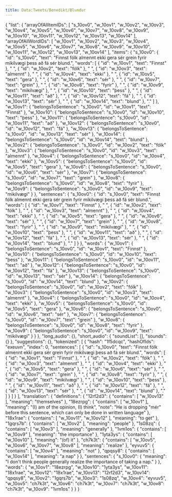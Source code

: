 ```yaml
---
title: Data:Tweets/Benedikt/Blundur
---
```


{
    "list": {
        "arrayOfAllItemIDs": [
            "s_10ov0",
            "w_10ov1",
            "w_10ov2",
            "w_10ov3",
            "w_10ov4",
            "w_10ov5",
            "w_10ov6",
            "w_10ov7",
            "w_10ov8",
            "w_10ov9",
            "w_10ov10",
            "w_10ov11",
            "w_10ov12",
            "w_10ov13",
            "w_10ov14"
        ],
        "arrayOfAllWordIDs": [
            "w_10ov1",
            "w_10ov2",
            "w_10ov3",
            "w_10ov4",
            "w_10ov5",
            "w_10ov6",
            "w_10ov7",
            "w_10ov8",
            "w_10ov9",
            "w_10ov10",
            "w_10ov11",
            "w_10ov12",
            "w_10ov13",
            "w_10ov14"
        ],
        "items": {
            "s_10ov0": {
                "id": "s_10ov0",
                "text": "Finnst fólk almennt ekki gera sér grein fyrir mikilvægi þess að fá sér blund.",
                "words": [
                    {
                        "id": "w_10ov1",
                        "text": "Finnst"
                    },
                    " ",
                    {
                        "id": "w_10ov2",
                        "text": "fólk"
                    },
                    " ",
                    {
                        "id": "w_10ov3",
                        "text": "almennt"
                    },
                    " ",
                    {
                        "id": "w_10ov4",
                        "text": "ekki"
                    },
                    " ",
                    {
                        "id": "w_10ov5",
                        "text": "gera"
                    },
                    " ",
                    {
                        "id": "w_10ov6",
                        "text": "sér"
                    },
                    " ",
                    {
                        "id": "w_10ov7",
                        "text": "grein"
                    },
                    " ",
                    {
                        "id": "w_10ov8",
                        "text": "fyrir"
                    },
                    " ",
                    {
                        "id": "w_10ov9",
                        "text": "mikilvægi"
                    },
                    " ",
                    {
                        "id": "w_10ov10",
                        "text": "þess"
                    },
                    " ",
                    {
                        "id": "w_10ov11",
                        "text": "að"
                    },
                    " ",
                    {
                        "id": "w_10ov12",
                        "text": "fá"
                    },
                    " ",
                    {
                        "id": "w_10ov13",
                        "text": "sér"
                    },
                    " ",
                    {
                        "id": "w_10ov14",
                        "text": "blund"
                    },
                    "."
                ]
            },
            "w_10ov1": {
                "belongsToSentence": "s_10ov0",
                "id": "w_10ov1",
                "text": "Finnst"
            },
            "w_10ov10": {
                "belongsToSentence": "s_10ov0",
                "id": "w_10ov10",
                "text": "þess"
            },
            "w_10ov11": {
                "belongsToSentence": "s_10ov0",
                "id": "w_10ov11",
                "text": "að"
            },
            "w_10ov12": {
                "belongsToSentence": "s_10ov0",
                "id": "w_10ov12",
                "text": "fá"
            },
            "w_10ov13": {
                "belongsToSentence": "s_10ov0",
                "id": "w_10ov13",
                "text": "sér"
            },
            "w_10ov14": {
                "belongsToSentence": "s_10ov0",
                "id": "w_10ov14",
                "text": "blund"
            },
            "w_10ov2": {
                "belongsToSentence": "s_10ov0",
                "id": "w_10ov2",
                "text": "fólk"
            },
            "w_10ov3": {
                "belongsToSentence": "s_10ov0",
                "id": "w_10ov3",
                "text": "almennt"
            },
            "w_10ov4": {
                "belongsToSentence": "s_10ov0",
                "id": "w_10ov4",
                "text": "ekki"
            },
            "w_10ov5": {
                "belongsToSentence": "s_10ov0",
                "id": "w_10ov5",
                "text": "gera"
            },
            "w_10ov6": {
                "belongsToSentence": "s_10ov0",
                "id": "w_10ov6",
                "text": "sér"
            },
            "w_10ov7": {
                "belongsToSentence": "s_10ov0",
                "id": "w_10ov7",
                "text": "grein"
            },
            "w_10ov8": {
                "belongsToSentence": "s_10ov0",
                "id": "w_10ov8",
                "text": "fyrir"
            },
            "w_10ov9": {
                "belongsToSentence": "s_10ov0",
                "id": "w_10ov9",
                "text": "mikilvægi"
            }
        },
        "sentences": {
            "s_10ov0": {
                "id": "s_10ov0",
                "text": "Finnst fólk almennt ekki gera sér grein fyrir mikilvægi þess að fá sér blund.",
                "words": [
                    {
                        "id": "w_10ov1",
                        "text": "Finnst"
                    },
                    " ",
                    {
                        "id": "w_10ov2",
                        "text": "fólk"
                    },
                    " ",
                    {
                        "id": "w_10ov3",
                        "text": "almennt"
                    },
                    " ",
                    {
                        "id": "w_10ov4",
                        "text": "ekki"
                    },
                    " ",
                    {
                        "id": "w_10ov5",
                        "text": "gera"
                    },
                    " ",
                    {
                        "id": "w_10ov6",
                        "text": "sér"
                    },
                    " ",
                    {
                        "id": "w_10ov7",
                        "text": "grein"
                    },
                    " ",
                    {
                        "id": "w_10ov8",
                        "text": "fyrir"
                    },
                    " ",
                    {
                        "id": "w_10ov9",
                        "text": "mikilvægi"
                    },
                    " ",
                    {
                        "id": "w_10ov10",
                        "text": "þess"
                    },
                    " ",
                    {
                        "id": "w_10ov11",
                        "text": "að"
                    },
                    " ",
                    {
                        "id": "w_10ov12",
                        "text": "fá"
                    },
                    " ",
                    {
                        "id": "w_10ov13",
                        "text": "sér"
                    },
                    " ",
                    {
                        "id": "w_10ov14",
                        "text": "blund"
                    },
                    "."
                ]
            }
        },
        "words": {
            "w_10ov1": {
                "belongsToSentence": "s_10ov0",
                "id": "w_10ov1",
                "text": "Finnst"
            },
            "w_10ov10": {
                "belongsToSentence": "s_10ov0",
                "id": "w_10ov10",
                "text": "þess"
            },
            "w_10ov11": {
                "belongsToSentence": "s_10ov0",
                "id": "w_10ov11",
                "text": "að"
            },
            "w_10ov12": {
                "belongsToSentence": "s_10ov0",
                "id": "w_10ov12",
                "text": "fá"
            },
            "w_10ov13": {
                "belongsToSentence": "s_10ov0",
                "id": "w_10ov13",
                "text": "sér"
            },
            "w_10ov14": {
                "belongsToSentence": "s_10ov0",
                "id": "w_10ov14",
                "text": "blund"
            },
            "w_10ov2": {
                "belongsToSentence": "s_10ov0",
                "id": "w_10ov2",
                "text": "fólk"
            },
            "w_10ov3": {
                "belongsToSentence": "s_10ov0",
                "id": "w_10ov3",
                "text": "almennt"
            },
            "w_10ov4": {
                "belongsToSentence": "s_10ov0",
                "id": "w_10ov4",
                "text": "ekki"
            },
            "w_10ov5": {
                "belongsToSentence": "s_10ov0",
                "id": "w_10ov5",
                "text": "gera"
            },
            "w_10ov6": {
                "belongsToSentence": "s_10ov0",
                "id": "w_10ov6",
                "text": "sér"
            },
            "w_10ov7": {
                "belongsToSentence": "s_10ov0",
                "id": "w_10ov7",
                "text": "grein"
            },
            "w_10ov8": {
                "belongsToSentence": "s_10ov0",
                "id": "w_10ov8",
                "text": "fyrir"
            },
            "w_10ov9": {
                "belongsToSentence": "s_10ov0",
                "id": "w_10ov9",
                "text": "mikilvægi"
            }
        }
    },
    "long_audio": {},
    "short_audio": {
        "soundList": [],
        "sounds": {}
    },
    "suggestions": {},
    "tokenized": [
        {
            "hash": "1f5dcqc",
            "hashOfIds": "exeuvn",
            "index": 0,
            "sentences": [
                {
                    "id": "s_10ov0",
                    "text": "Finnst fólk almennt ekki gera sér grein fyrir mikilvægi þess að fá sér blund.",
                    "words": [
                        {
                            "id": "w_10ov1",
                            "text": "Finnst"
                        },
                        " ",
                        {
                            "id": "w_10ov2",
                            "text": "fólk"
                        },
                        " ",
                        {
                            "id": "w_10ov3",
                            "text": "almennt"
                        },
                        " ",
                        {
                            "id": "w_10ov4",
                            "text": "ekki"
                        },
                        " ",
                        {
                            "id": "w_10ov5",
                            "text": "gera"
                        },
                        " ",
                        {
                            "id": "w_10ov6",
                            "text": "sér"
                        },
                        " ",
                        {
                            "id": "w_10ov7",
                            "text": "grein"
                        },
                        " ",
                        {
                            "id": "w_10ov8",
                            "text": "fyrir"
                        },
                        " ",
                        {
                            "id": "w_10ov9",
                            "text": "mikilvægi"
                        },
                        " ",
                        {
                            "id": "w_10ov10",
                            "text": "þess"
                        },
                        " ",
                        {
                            "id": "w_10ov11",
                            "text": "að"
                        },
                        " ",
                        {
                            "id": "w_10ov12",
                            "text": "fá"
                        },
                        " ",
                        {
                            "id": "w_10ov13",
                            "text": "sér"
                        },
                        " ",
                        {
                            "id": "w_10ov14",
                            "text": "blund"
                        },
                        "."
                    ]
                }
            ]
        }
    ],
    "translation": {
        "definitions": {
            "12rf2d3": {
                "contains": [
                    "w_10ov13"
                ],
                "meaning": "themselves"
            },
            "18ezrpg": {
                "contains": [
                    "w_10ov1"
                ],
                "meaning": "(I) am of the opinion, (I) think",
                "note": "He is dropping \"mér\" before this sentence, which can only be done in written language"
            },
            "18x1rae": {
                "contains": [
                    "w_10ov11",
                    "w_10ov12"
                ],
                "meaning": "to get"
            },
            "1gqrs7b": {
                "contains": [
                    "w_10ov2"
                ],
                "meaning": "people"
            },
            "1s08zq": {
                "contains": [
                    "w_10ov3"
                ],
                "meaning": "generally"
            },
            "1vm1os": {
                "contains": [
                    "w_10ov9"
                ],
                "meaning": "the importance"
            },
            "1yta3ys": {
                "contains": [
                    "w_10ov10"
                ],
                "meaning": "(of) it"
            },
            "ch7k3t": {
                "contains": [
                    "w_10ov5",
                    "w_10ov6",
                    "w_10ov7",
                    "w_10ov8"
                ],
                "meaning": "realize"
            },
            "eyvuv5": {
                "contains": [
                    "w_10ov4"
                ],
                "meaning": "not"
            },
            "qpqsy8": {
                "contains": [
                    "w_10ov14"
                ],
                "meaning": "a nap"
            }
        },
        "sentences": {
            "s_10ov0": {
                "meaning": "I don't think people generally realize the importance of taking a nap."
            }
        },
        "words": {
            "w_10ov1": "18ezrpg",
            "w_10ov10": "1yta3ys",
            "w_10ov11": "18x1rae",
            "w_10ov12": "18x1rae",
            "w_10ov13": "12rf2d3",
            "w_10ov14": "qpqsy8",
            "w_10ov2": "1gqrs7b",
            "w_10ov3": "1s08zq",
            "w_10ov4": "eyvuv5",
            "w_10ov5": "ch7k3t",
            "w_10ov6": "ch7k3t",
            "w_10ov7": "ch7k3t",
            "w_10ov8": "ch7k3t",
            "w_10ov9": "1vm1os"
        }
    }
}